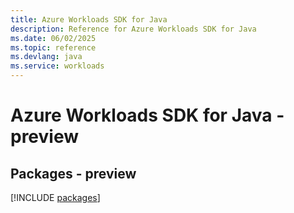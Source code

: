 ```yaml
---
title: Azure Workloads SDK for Java
description: Reference for Azure Workloads SDK for Java
ms.date: 06/02/2025
ms.topic: reference
ms.devlang: java
ms.service: workloads
---
```

# Azure Workloads SDK for Java - preview
## Packages - preview
[!INCLUDE [packages](workloads-index.md)]